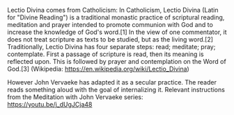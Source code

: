 Lectio Divina comes from Catholicism: 
In Catholicism, Lectio Divina (Latin for "Divine Reading") is a traditional monastic practice of scriptural reading, meditation and prayer intended to promote communion with God and to increase the knowledge of God's word.[1] In the view of one commentator, it does not treat scripture as texts to be studied, but as the living word.[2]
Traditionally, Lectio Divina has four separate steps: read; meditate; pray; contemplate. First a passage of scripture is read, then its meaning is reflected upon. This is followed by prayer and contemplation on the Word of God.[3]
(Wikipedia: https://en.wikipedia.org/wiki/Lectio_Divina)

However John Vervaeke has adapted it as a secular practice. The reader reads something aloud with the goal of internalizing it. Relevant instructions from the Meditation with John Vervaeke series: https://youtu.be/j_dUgJCja48